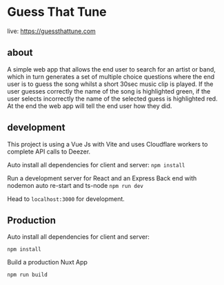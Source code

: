# Guess That Tune
live: https://guessthattune.com

## about

A simple web app that allows the end user to search for an artist or band, which in turn generates a set of multiple choice questions where the end user is to guess the song whilst a short 30sec music clip is played. If the user guesses correctly the name of the song is highlighted green, if the user selects incorrectly the name of the selected guess is highlighted red. At the end the web app will tell the end user how they did.

## development

This project is using a Vue Js with Vite and uses Cloudflare workers to complete API calls to Deezer.

Auto install all dependencies for client and server:
`npm install`

Run a development server for React and an Express Back end with nodemon auto re-start and ts-node
`npm run dev`

Head to `localhost:3000` for development.

## Production

Auto install all dependencies for client and server:

`npm install`

Build a production Nuxt App

`npm run build`
